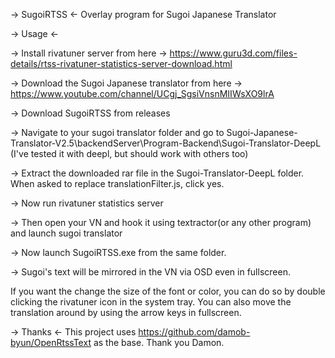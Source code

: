 -> SugoiRTSS <-
Overlay program for Sugoi Japanese Translator <br/>

-> Usage <-

-> Install rivatuner server from here -> https://www.guru3d.com/files-details/rtss-rivatuner-statistics-server-download.html

-> Download the Sugoi Japanese translator from here -> https://www.youtube.com/channel/UCgj_SgsiVnsnMIIWsXO9lrA

-> Download SugoiRTSS from releases

-> Navigate to your sugoi translator folder and go to Sugoi-Japanese-Translator-V2.5\backendServer\Program-Backend\Sugoi-Translator-DeepL (I've tested it with deepl, but should work with others too)

-> Extract the downloaded rar file in the Sugoi-Translator-DeepL folder. When asked to replace translationFilter.js, click yes.

-> Now run rivatuner statistics server

-> Then open your VN and hook it using textractor(or any other program) and launch sugoi translator

-> Now launch SugoiRTSS.exe from the same folder.

-> Sugoi's text will be mirrored in the VN via OSD even in fullscreen.

If you want the change the size of the font or color, you can do so by double clicking the rivatuner icon in the system tray. You can also move the translation around by using the arrow keys in fullscreen.

-> Thanks <-
This project uses https://github.com/damob-byun/OpenRtssText as the base. Thank you Damon.

